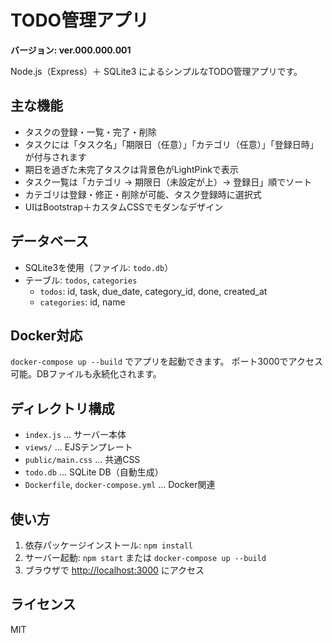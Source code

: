 # TODO管理アプリ

**バージョン: ver.000.000.001**

Node.js（Express）＋ SQLite3 によるシンプルなTODO管理アプリです。

## 主な機能

- タスクの登録・一覧・完了・削除
- タスクには「タスク名」「期限日（任意）」「カテゴリ（任意）」「登録日時」が付与されます
- 期日を過ぎた未完了タスクは背景色がLightPinkで表示
- タスク一覧は「カテゴリ → 期限日（未設定が上）→ 登録日」順でソート
- カテゴリは登録・修正・削除が可能、タスク登録時に選択式
- UIはBootstrap＋カスタムCSSでモダンなデザイン

## データベース

- SQLite3を使用（ファイル: `todo.db`）
- テーブル: `todos`, `categories`
  - `todos`: id, task, due_date, category_id, done, created_at
  - `categories`: id, name

## Docker対応

`docker-compose up --build` でアプリを起動できます。
ポート3000でアクセス可能。DBファイルも永続化されます。

## ディレクトリ構成

- `index.js` ... サーバー本体
- `views/` ... EJSテンプレート
- `public/main.css` ... 共通CSS
- `todo.db` ... SQLite DB（自動生成）
- `Dockerfile`, `docker-compose.yml` ... Docker関連

## 使い方

1. 依存パッケージインストール: `npm install`
2. サーバー起動: `npm start` または `docker-compose up --build`
3. ブラウザで [http://localhost:3000](http://localhost:3000) にアクセス

## ライセンス
MIT
